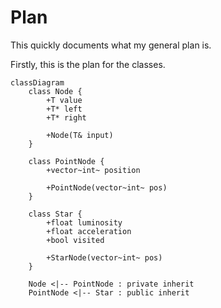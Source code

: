 # Plan

This quickly documents what my general plan is.

Firstly, this is the plan for the classes.

```mermaidjs
classDiagram
    class Node {
        +T value
        +T* left
        +T* right

        +Node(T& input)
    }

    class PointNode {
        +vector~int~ position

        +PointNode(vector~int~ pos)
    }

    class Star {
        +float luminosity
        +float acceleration
        +bool visited
        
        +StarNode(vector~int~ pos)
    }

    Node <|-- PointNode : private inherit
    PointNode <|-- Star : public inherit
```

